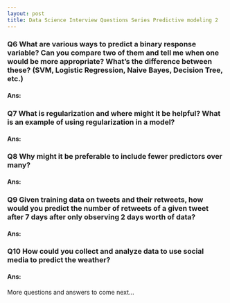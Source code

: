 ```yaml
---
layout: post
title: Data Science Interview Questions Series Predictive modeling 2
---
```



### Q6 What are various ways to predict a binary response variable? Can you compare two of them and tell me when one would be more appropriate? What’s the difference between these? (SVM, Logistic Regression, Naive Bayes, Decision Tree, etc.)

#### Ans:

### Q7 What is regularization and where might it be helpful? What is an example of using regularization in a model?


#### Ans:

### Q8 Why might it be preferable to include fewer predictors over many?

#### Ans:

### Q9 Given training data on tweets and their retweets, how would you predict the number of retweets of a given tweet after 7 days after only observing 2 days worth of data?

#### Ans:

### Q10 How could you collect and analyze data to use social media to predict the weather?

#### Ans:
More questions and answers to come next...